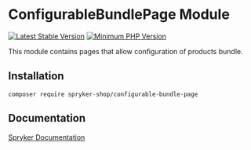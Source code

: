 # ConfigurableBundlePage Module
[![Latest Stable Version](https://poser.pugx.org/spryker-shop/configurable-bundle-page/v/stable.svg)](https://packagist.org/packages/spryker-shop/configurable-bundle-page)
[![Minimum PHP Version](https://img.shields.io/badge/php-%3E%3D%208.2-8892BF.svg)](https://php.net/)

This module contains pages that allow configuration of products bundle.

## Installation

```
composer require spryker-shop/configurable-bundle-page
```

## Documentation

[Spryker Documentation](https://docs.spryker.com)
